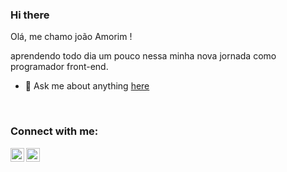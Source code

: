 ### Hi there 

Olá, me chamo joão Amorim !

aprendendo todo dia um pouco nessa minha nova jornada como programador front-end.

- 💬 Ask me about anything [here](https://www.linkedin.com/in/jo%C3%A3o-vitor-amorim-333135224//)

<br />

### Connect with me:

<p>
<a href="https://www.instagram.com/x_amorim_x/">
<img align="left" alt="icone do instagram uma camera dentro de um quadrado" width="22px" src="https://cdn.jsdelivr.net/npm/simple-icons@v3/icons/instagram.svg" />
</a>
<a href="https://www.linkedin.com/in/jo%C3%A3o-vitor-amorim-333135224//">
<img align="left" alt="LinkedIn" width="22px" src="https://cdn.jsdelivr.net/npm/simple-icons@v3/icons/linkedin.svg" />
</a>
</p>
<br />
<br />

<br />
